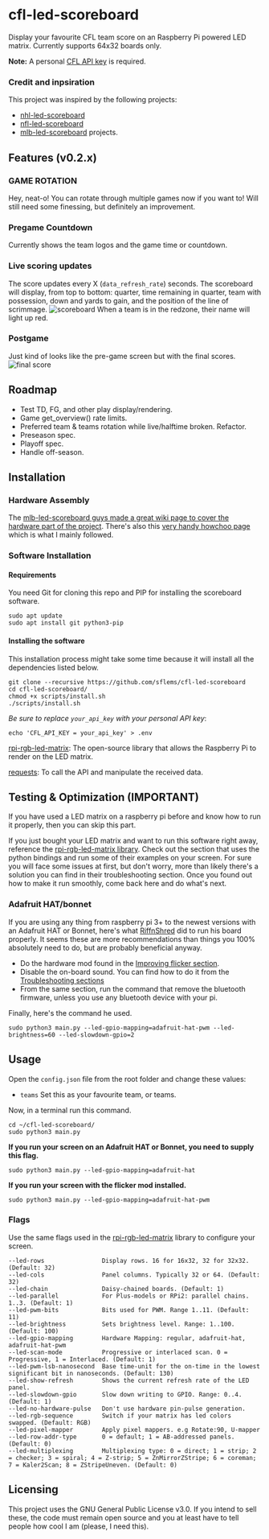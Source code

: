 # cfl-led-scoreboard

Display your favourite CFL team score on an Raspberry Pi powered LED matrix. Currently supports 64x32 boards only.

__Note:__ A personal [CFL API key](https://api.cfl.ca/key-request) is required.

### Credit and inpsiration

This project was inspired by the following projects:

* [nhl-led-scoreboard](https://github.com/riffnshred/nhl-led-scoreboard)
* [nfl-led-scoreboard](https://github.com/mikemountain/nfl-led-scoreboard)
* [mlb-led-scoreboard](https://github.com/MLB-LED-Scoreboard/mlb-led-scoreboard) projects.

## Features (v0.2.x)

### GAME ROTATION

Hey, neat-o! You can rotate through multiple games now if you want to! Will still need some finessing, but definitely an improvement.

### Pregame Countdown

Currently shows the team logos and the game time or countdown.

### Live scoring updates

The score updates every X (`data_refresh_rate`) seconds. The scoreboard will display, from top to bottom: quarter, time remaining in quarter, team with possession, down and yards to gain, and the position of the line of scrimmage. ![scoreboard](imgs/live_game.jpg) When a team is in the redzone, their name will light up red.

### Postgame

Just kind of looks like the pre-game screen but with the final scores. ![final score](imgs/postgame.jpg)

## Roadmap

* Test TD, FG, and other play display/rendering.
* Game get_overview() rate limits.
* Preferred team & teams rotation while live/halftime broken. Refactor.
* Preseason spec.
* Playoff spec.
* Handle off-season.

## Installation

### Hardware Assembly

The [mlb-led-scoreboard guys made a great wiki page to cover the hardware part of the project](https://github.com/MLB-LED-Scoreboard/mlb-led-scoreboard/wiki). There's also this [very handy howchoo page](https://howchoo.com/g/otvjnwy4mji/diy-raspberry-pi-nhl-scoreboard-led-panel) which is what I mainly followed.

### Software Installation

#### Requirements

You need Git for cloning this repo and PIP for installing the scoreboard software.

```
sudo apt update
sudo apt install git python3-pip
```

#### Installing the software

This installation process might take some time because it will install all the dependencies listed below.

```
git clone --recursive https://github.com/sflems/cfl-led-scoreboard
cd cfl-led-scoreboard/
chmod +x scripts/install.sh
./scripts/install.sh
```

_Be sure to replace `your_api_key` with your personal API key_:

```
echo 'CFL_API_KEY = your_api_key' > .env
```

[rpi-rgb-led-matrix](https://github.com/hzeller/rpi-rgb-led-matrix/tree/master/bindings/python#building): The open-source library that allows the Raspberry Pi to render on the LED matrix.

[requests](https://requests.kennethreitz.org/en/master/): To call the API and manipulate the received data.

## Testing & Optimization (IMPORTANT)

If you have used a LED matrix on a raspberry pi before and know how to run it properly, then you can skip this part.

If you just bought your LED matrix and want to run this software right away, reference the [rpi-rgb-led-matrix library](https://github.com/hzeller/rpi-rgb-led-matrix/). Check out the section that uses the python bindings and run some of their examples on your screen. For sure you will face some issues at first, but don't worry, more than likely there's a solution you can find in their troubleshooting section.
Once you found out how to make it run smoothly, come back here and do what's next.

### Adafruit HAT/bonnet

If you are using any thing from raspberry pi 3+ to the newest versions with an Adafruit HAT or Bonnet, here's what [RiffnShred](https://github.com/riffnshred) did to run his board properly. It seems these are more recommendations than things you 100% absolutely need to do, but are probably beneficial anyway.

* Do the hardware mod found in the [Improving flicker section](https://github.com/hzeller/rpi-rgb-led-matrix#improving-flicker).
* Disable the on-board sound. You can find how to do it from the [Troubleshooting sections](https://github.com/hzeller/rpi-rgb-led-matrix#troubleshooting)
* From the same section, run the command that remove the bluetooth firmware, unless you use any bluetooth device with your pi.

Finally, here's the command he used.

```
sudo python3 main.py --led-gpio-mapping=adafruit-hat-pwm --led-brightness=60 --led-slowdown-gpio=2
```

## Usage

Open the `config.json` file from the root folder and change these values:

* ```teams``` Set this as your favourite team, or teams.

Now, in a terminal run this command.

```
cd ~/cfl-led-scoreboard/
sudo python3 main.py 
```

__If you run your screen on an Adafruit HAT or Bonnet, you need to supply this flag.__

```
sudo python3 main.py --led-gpio-mapping=adafruit-hat
```

__If you run your screen with the flicker mod installed.__

```
sudo python3 main.py --led-gpio-mapping=adafruit-hat-pwm
```

### Flags

Use the same flags used in the [rpi-rgb-led-matrix](https://github.com/hzeller/rpi-rgb-led-matrix/) library to configure your screen.

```
--led-rows                Display rows. 16 for 16x32, 32 for 32x32. (Default: 32)
--led-cols                Panel columns. Typically 32 or 64. (Default: 32)
--led-chain               Daisy-chained boards. (Default: 1)
--led-parallel            For Plus-models or RPi2: parallel chains. 1..3. (Default: 1)
--led-pwm-bits            Bits used for PWM. Range 1..11. (Default: 11)
--led-brightness          Sets brightness level. Range: 1..100. (Default: 100)
--led-gpio-mapping        Hardware Mapping: regular, adafruit-hat, adafruit-hat-pwm
--led-scan-mode           Progressive or interlaced scan. 0 = Progressive, 1 = Interlaced. (Default: 1)
--led-pwm-lsb-nanosecond  Base time-unit for the on-time in the lowest significant bit in nanoseconds. (Default: 130)
--led-show-refresh        Shows the current refresh rate of the LED panel.
--led-slowdown-gpio       Slow down writing to GPIO. Range: 0..4. (Default: 1)
--led-no-hardware-pulse   Don't use hardware pin-pulse generation.
--led-rgb-sequence        Switch if your matrix has led colors swapped. (Default: RGB)
--led-pixel-mapper        Apply pixel mappers. e.g Rotate:90, U-mapper
--led-row-addr-type       0 = default; 1 = AB-addressed panels. (Default: 0)
--led-multiplexing        Multiplexing type: 0 = direct; 1 = strip; 2 = checker; 3 = spiral; 4 = Z-strip; 5 = ZnMirrorZStripe; 6 = coreman; 7 = Kaler2Scan; 8 = ZStripeUneven. (Default: 0)
```

## Licensing

This project uses the GNU General Public License v3.0. If you intend to sell these, the code must remain open source and you at least have to tell people how cool I am (please, I need this).
